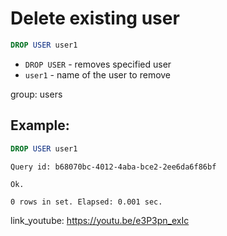 # Delete existing user

```sql
DROP USER user1
```

- `DROP USER` - removes specified user
- `user1` - name of the user to remove

group: users

## Example: 
```sql
DROP USER user1
```
```
Query id: b68070bc-4012-4aba-bce2-2ee6da6f86bf

Ok.

0 rows in set. Elapsed: 0.001 sec. 
```

link_youtube: https://youtu.be/e3P3pn_exIc

